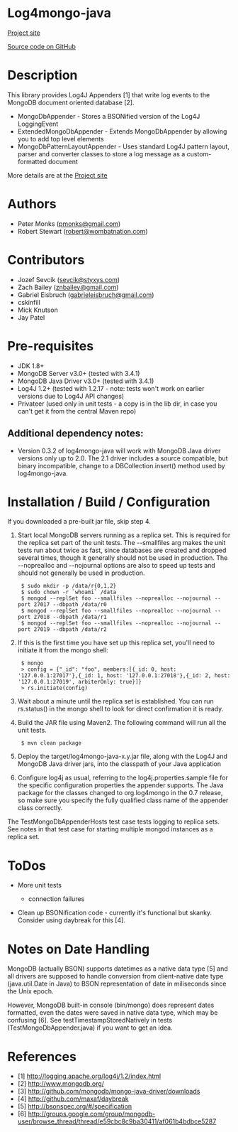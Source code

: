 Log4mongo-java
================
[Project site](http://log4mongo.org/display/PUB/Log4mongo+for+Java)

[Source code on GitHub](http://github.com/log4mongo/log4mongo-java)

# Description
This library provides Log4J Appenders [1] that write log events to the
MongoDB document oriented database [2].

* MongoDbAppender - Stores a BSONified version of the Log4J LoggingEvent
* ExtendedMongoDbAppender - Extends MongoDbAppender by allowing you to add top level elements
* MongoDbPatternLayoutAppender - Uses standard Log4J pattern layout, parser
    and converter classes to store a log message as a custom-formatted document
    
More details are at the [Project site](http://log4mongo.org/display/PUB/Log4mongo+for+Java)

# Authors
* Peter Monks (pmonks@gmail.com)
* Robert Stewart (robert@wombatnation.com)

# Contributors
* Jozef Sevcik (sevcik@styxys.com)
* Zach Bailey (znbailey@gmail.com)
* Gabriel Eisbruch (gabrieleisbruch@gmail.com)
* cskinfill
* Mick Knutson
* Jay Patel

# Pre-requisites
* JDK 1.8+
* MongoDB Server v3.0+ (tested with 3.4.1)
* MongoDB Java Driver v3.0+ (tested with 3.4.1)
* Log4J 1.2+ (tested with 1.2.17 - note: tests won't work on earlier versions due to Log4J API changes)
* Privateer (used only in unit tests - a copy is in the lib dir, in case you can't get it
from the central Maven repo)

## Additional dependency notes:
* Version 0.3.2 of log4mongo-java will work with MongoDB Java driver versions only up
to 2.0. The 2.1 driver includes a source compatible, but binary incompatible, change to
a DBCollection.insert() method used by log4mongo-java.

	
# Installation / Build / Configuration
If you downloaded a pre-built jar file, skip step 4.

1. Start local MongoDB servers running as a replica set. This is required for the replica set
part of the unit tests. The --smallfiles arg makes the unit tests run about twice as fast,
since databases are created and dropped several times, though it generally should not
be used in production. The --noprealloc and --nojournal options are also to speed up tests
and should not generally be used in production.
    
        $ sudo mkdir -p /data/r{0,1,2}
        $ sudo chown -r `whoami` /data
        $ mongod --replSet foo --smallfiles --noprealloc --nojournal --port 27017 --dbpath /data/r0
        $ mongod --replSet foo --smallfiles --noprealloc --nojournal --port 27018 --dbpath /data/r1
        $ mongod --replSet foo --smallfiles --noprealloc --nojournal --port 27019 --dbpath /data/r2
    
2. If this is the first time you have set up this replica set, you'll need to initiate it from the mongo shell:

        $ mongo
        > config = {"_id": "foo", members:[{_id: 0, host: '127.0.0.1:27017'},{_id: 1, host: '127.0.0.1:27018'},{_id: 2, host: '127.0.0.1:27019', arbiterOnly: true}]}
        > rs.initiate(config)

3. Wait about a minute until the replica set is established. You can run rs.status() in the mongo shell to look for direct confirmation it is ready.

4. Build the JAR file using Maven2. The following command will run all the unit tests.

        $ mvn clean package

5. Deploy the target/log4mongo-java-x.y.jar file, along with the Log4J and MongoDB
Java driver jars, into the classpath of your Java application

6. Configure log4j as usual, referring to the log4j.properties.sample file for
the specific configuration properties the appender supports. The Java package for
the classes changed to org.log4mongo in the 0.7 release, so make sure you specify
the fully qualified class name of the appender class correctly.

The TestMongoDbAppenderHosts test case tests logging to replica sets. See notes in that test case
for starting multiple mongod instances as a replica set.


# ToDos
* More unit tests
  * connection failures
  
* Clean up BSONification code - currently it's functional but skanky.
  Consider using daybreak for this [4].

  
# Notes on Date Handling
MongoDB (actually BSON) supports datetimes as a native data type [5] 
and all drivers are supposed to handle conversion from client-native 
date type (java.util.Date in Java) to BSON representation of date in miliseconds
since the Unix epoch.

However, MongoDB built-in console (bin/mongo) does represent dates formatted,
even the dates were saved in native data type, which may be confusing [6].
See testTimestampStoredNatively in tests (TestMongoDbAppender.java) if you want to get an idea.

# References
* [1] http://logging.apache.org/log4j/1.2/index.html
* [2] http://www.mongodb.org/
* [3] http://github.com/mongodb/mongo-java-driver/downloads
* [4] http://github.com/maxaf/daybreak
* [5] http://bsonspec.org/#/specification
* [6] http://groups.google.com/group/mongodb-user/browse_thread/thread/e59cbc8c9ba30411/af061b4bdbce5287
